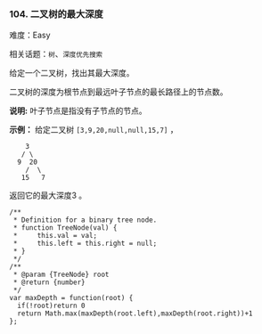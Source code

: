 ### 104. 二叉树的最大深度

难度：Easy

相关话题：`树`、`深度优先搜索`

给定一个二叉树，找出其最大深度。



二叉树的深度为根节点到最远叶子节点的最长路径上的节点数。



**说明:** 叶子节点是指没有子节点的节点。



**示例：** 
给定二叉树  `[3,9,20,null,null,15,7]` ，



```
    3
   / \
  9  20
    /  \
   15   7
```


返回它的最大深度3 。


```
/**
 * Definition for a binary tree node.
 * function TreeNode(val) {
 *     this.val = val;
 *     this.left = this.right = null;
 * }
 */
/**
 * @param {TreeNode} root
 * @return {number}
 */
var maxDepth = function(root) {
  if(!root)return 0
  return Math.max(maxDepth(root.left),maxDepth(root.right))+1
};
```

